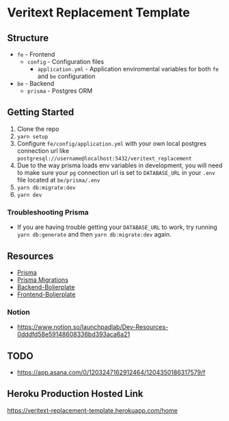 # Veritext Replacement Template

## Structure

- `fe` - Frontend
  - `config` - Configuration files
    - `application.yml` - Application enviromental variables for both `fe` and `be` configuration
- `be` - Backend
  - `prisma` - Postgres ORM
## Getting Started

1. Clone the repo
2. `yarn setup`
3. Configure `fe/config/application.yml` with your own local postgres connection url like `postgresql://username@localhost:5432/veritext_replacement`
4. Due to the way prisma loads env variables in development, you will need to make sure your `pg` connection url is set to `DATABASE_URL` in your `.env` file located at `be/prisma/.env`
5. `yarn db:migrate:dev`
6. `yarn dev`

### Troubleshooting Prisma
- If you are having trouble getting your `DATABASE_URL` to work, try running `yarn db:generate` and then `yarn db:migrate:dev` again.

## Resources

- [Prisma](https://www.prisma.io/)
- [Prisma Migrations](prisma.io/docs/concepts/components/prisma-migrate/migrate-development-production)
- [Backend-Bolierplate](https://github.com/ljlm0402/typescript-express-starter/blob/master/lib/prisma)
- [Frontend-Bolierplate](https://github.com/LaunchPadLab/client-template)

### Notion
- https://www.notion.so/launchpadlab/Dev-Resources-0dddfd58e59148608336bd393aca6a21
## TODO
- https://app.asana.com/0/1203247162912464/1204350186317579/f

## Heroku Production Hosted Link

https://veritext-replacement-template.herokuapp.com/home

